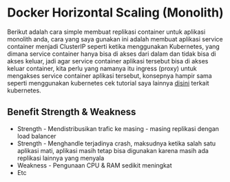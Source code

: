 # Docker Horizontal Scaling (Monolith)

Berikut adalah cara simple membuat replikasi container untuk aplikasi monolith anda, cara yang saya gunakan ini adalah membuat aplikasi service container menjadi ClusterIP seperti ketika menggunakan Kubernetes, yang dimana service container hanya bisa di akses dari dalam dan tidak bisa di akses keluar, jadi agar service container aplikasi tersebut bisa di akses keluar container, kita perlu yang namanya itu ingress (proxy) untuk mengakses service container aplikasi tersebut, konsepnya hampir sama seperti menggunakan kubernetes cek tutorial saya lainnya [disini](https://github.com/restuwahyu13/express-microservices) terkait kubernetes.

## Benefit Strength & Weakness

- Strength - Mendistribusikan trafic ke masing - masing replikasi dengan load balancer
- Strength - Menghandle terjadinya crash, maksudnya ketika salah satu aplikasi mati, aplikasi masih tetap bisa digunakan karena masih ada replikasi lainnya yang menyala
- Weakness - Pengunaan CPU & RAM sedikit meningkat
- Etc